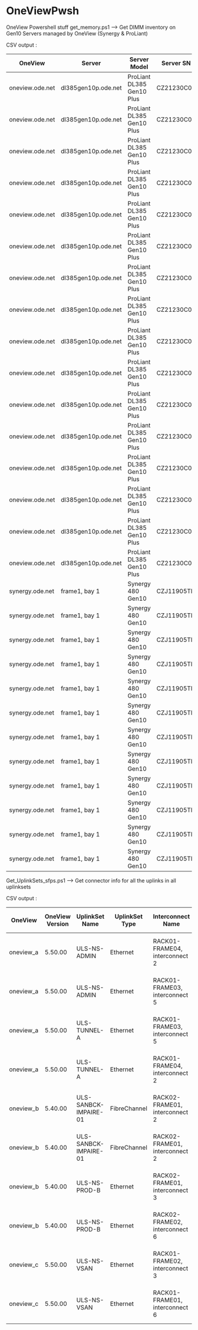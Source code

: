 # OneViewPwsh
OneView Powershell stuff
get_memory.ps1 --> Get DIMM inventory on Gen10 Servers managed by OneView (Synergy & ProLiant)

CSV output :

|OneView|Server|Server Model|Server SN|DIMM Name|DIMM Location|DIMM State|DIMM Size|DIMM Frequency|DIMM PartNumber|DIMM SerialNumber|DIMM MemoryType|DIMM BaseModuleType|DIMM MemoryDeviceType|DIMM Manufacturer|DIMM VendorName|Inventory Date|
|-------|------|------------|---------|---------|-------------|----------|---------|--------------|---------------|-----------------|-----|-----|----|----|-----|----|
|oneview.ode.net|dl385gen10p.ode.net|ProLiant DL385 Gen10 Plus|CZ21230C0B|proc1dimm1|Processor 1 DIMM 1|Enabled|16 GB|3200 Mhz|M393A2K43DB3-CWE|45975CCF|DRAM|RDIMM|DDR4|Samsung|Samsung|10/15/2021 2:33:13 PM|
|oneview.ode.net|dl385gen10p.ode.net|ProLiant DL385 Gen10 Plus|CZ21230C0B|proc1dimm3|Processor 1 DIMM 3|Enabled|16 GB|3200 Mhz|	M393A2K43DB3-CWE|458E3543|DRAM|RDIMM|DDR4|Samsung|Samsung|10/15/2021 2:33:13 PM|
|oneview.ode.net|dl385gen10p.ode.net|ProLiant DL385 Gen10 Plus|CZ21230C0B|proc1dimm5|Processor 1 DIMM 5|Enabled|16 GB|3200 Mhz|	M393A2K43DB3-CWE|45971389|DRAM|RDIMM|DDR4|Samsung|Samsung|10/15/2021 2:33:13 PM|
|oneview.ode.net|dl385gen10p.ode.net|ProLiant DL385 Gen10 Plus|CZ21230C0B|proc1dimm7|Processor 1 DIMM 7|Enabled|16 GB|3200 Mhz|	M393A2K43DB3-CWE|458E369C|DRAM|RDIMM|DDR4|Samsung|Samsung|10/15/2021 2:33:13 PM|
|oneview.ode.net|dl385gen10p.ode.net|ProLiant DL385 Gen10 Plus|CZ21230C0B|proc1dimm10|Processor 1 DIMM 10|Enabled|16 GB|3200 Mhz|	M393A2K43DB3-CWE|459354F9|DRAM|RDIMM|DDR4|Samsung|Samsung|10/15/2021 2:33:13 PM|
oneview.ode.net|dl385gen10p.ode.net|ProLiant DL385 Gen10 Plus|CZ21230C0B|proc1dimm12|Processor 1 DIMM 12|Enabled|16 GB|3200 Mhz	M393A2K43DB3-CWE|4597466B|DRAM|RDIMM|DDR4|Samsung|Samsung|10/15/2021 2:33:13 PM|
oneview.ode.net|dl385gen10p.ode.net|ProLiant DL385 Gen10 Plus|CZ21230C0B|proc1dimm14|Processor 1 DIMM 14|Enabled|16 GB|3200 Mhz	M393A2K43DB3-CWE|45974CE1|DRAM|RDIMM|DDR4|Samsung|Samsung|10/15/2021 2:33:13 PM|
oneview.ode.net|dl385gen10p.ode.net|ProLiant DL385 Gen10 Plus|CZ21230C0B|proc1dimm16|Processor 1 DIMM 16|Enabled|16 GB|3200 Mhz	M393A2K43DB3-CWE|45978622|DRAM|RDIMM|DDR4|Samsung|Samsung|10/15/2021 2:33:13 PM|
oneview.ode.net|dl385gen10p.ode.net|ProLiant DL385 Gen10 Plus|CZ21230C0B|proc2dimm1|Processor 2 DIMM 1|Enabled|16 GB|3200 Mhz	M393A2K43DB3-CWE|458E3792|DRAM|RDIMM|DDR4|Samsung|Samsung|10/15/2021 2:33:13 PM|
oneview.ode.net|dl385gen10p.ode.net|ProLiant DL385 Gen10 Plus|CZ21230C0B|proc2dimm3|Processor 2 DIMM 3|Enabled|16 GB|3200 Mhz	M393A2K43DB3-CWE|458E3613|DRAM|RDIMM|DDR4|Samsung|Samsung|10/15/2021 2:33:13 PM|
oneview.ode.net|dl385gen10p.ode.net|ProLiant DL385 Gen10 Plus|CZ21230C0B|proc2dimm5|Processor 2 DIMM 5|Enabled|16 GB|3200 Mhz	M393A2K43DB3-CWE|459354E9|DRAM|RDIMM|DDR4|Samsung|Samsung|10/15/2021 2:33:13 PM|
oneview.ode.net|dl385gen10p.ode.net|ProLiant DL385 Gen10 Plus|CZ21230C0B|proc2dimm7|Processor 2 DIMM 7|Enabled|16 GB|3200 Mhz	M393A2K43DB3-CWE|45978519|DRAM|RDIMM|DDR4|Samsung|Samsung|10/15/2021 2:33:13 PM|
oneview.ode.net|dl385gen10p.ode.net|ProLiant DL385 Gen10 Plus|CZ21230C0B|proc2dimm10|Processor 2 DIMM 10|Enabled|16 GB|3200 Mhz	M393A2K43DB3-CWE|45978415|DRAM|RDIMM|DDR4|Samsung|Samsung|10/15/2021 2:33:13 PM|
oneview.ode.net|dl385gen10p.ode.net|ProLiant DL385 Gen10 Plus|CZ21230C0B|proc2dimm12|Processor 2 DIMM 12|Enabled|16 GB|3200 Mhz	M393A2K43DB3-CWE|459785E8|DRAM|RDIMM|DDR4|Samsung|Samsung|10/15/2021 2:33:13 PM|
oneview.ode.net|dl385gen10p.ode.net|ProLiant DL385 Gen10 Plus|CZ21230C0B|proc2dimm14|Processor 2 DIMM 14|Enabled|16 GB|3200 Mhz	M393A2K43DB3-CWE|459783A3|DRAM|RDIMM|DDR4|Samsung|Samsung|10/15/2021 2:33:13 PM|
oneview.ode.net|dl385gen10p.ode.net|ProLiant DL385 Gen10 Plus|CZ21230C0B|proc2dimm16|Processor 2 DIMM 16|Enabled|16 GB|3200 Mhz	M393A2K43DB3-CWE|459783A2|DRAM|RDIMM|DDR4|Samsung|Samsung|10/15/2021 2:33:13 PM|
synergy.ode.net|frame1, bay 1|Synergy 480 Gen10|CZJ11905TH|proc1dimm1|Processor 1 DIMM 1|Enabled|64 GB|2933 Mhz|P03053-7A1|850B39C9|DRAM|RDIMM|DDR4|HPE|SK Hynix|10/15/2021 2:52:17 PM|
synergy.ode.net|frame1, bay 1|Synergy 480 Gen10|CZJ11905TH|proc1dimm3|Processor 1 DIMM 3|Enabled|64 GB|2933 Mhz|P03053-7A1|850B3A09|DRAM|RDIMM|DDR4|HPE|SK Hynix|10/15/2021 2:52:17 PM|
synergy.ode.net|frame1, bay 1|Synergy 480 Gen10|CZJ11905TH|proc1dimm5|Processor 1 DIMM 5|Enabled|64 GB|2933 Mhz|P03053-7A1|850B3A34|DRAM|RDIMM|DDR4|HPE|SK Hynix|10/15/2021 2:52:17 PM|
synergy.ode.net|frame1, bay 1|Synergy 480 Gen10|CZJ11905TH|proc1dimm8|Processor 1 DIMM 8|Enabled|64 GB|2933 Mhz|P03053-7A1|850B3A44|DRAM|RDIMM|DDR4|HPE|SK Hynix|10/15/2021 2:52:17 PM|
synergy.ode.net|frame1, bay 1|Synergy 480 Gen10|CZJ11905TH|proc1dimm10|Processor 1 DIMM 10|Enabled|64 GB|2933 Mhz|P03053-7A1|850B39FF|DRAM|RDIMM|DDR4|HPE|SK Hynix|10/15/2021 2:52:17 PM|
synergy.ode.net|frame1, bay 1|Synergy 480 Gen10|CZJ11905TH|proc1dimm12|Processor 1 DIMM 12|Enabled|64 GB|2933 Mhz|P03053-7A1|850B3A01|DRAM|RDIMM|DDR4|HPE|SK Hynix|10/15/2021 2:52:17 PM|
synergy.ode.net|frame1, bay 1|Synergy 480 Gen10|CZJ11905TH|proc2dimm1|Processor 2 DIMM 1|Enabled|64 GB|2933 Mhz|P03053-7A1|850B3652|DRAM|RDIMM|DDR4|HPE|SK Hynix|10/15/2021 2:52:17 PM|
synergy.ode.net|frame1, bay 1|Synergy 480 Gen10|CZJ11905TH|proc2dimm3|Processor 2 DIMM 3|Enabled|64 GB|2933 Mhz|P03053-7A1|850B35B8|DRAM|RDIMM|DDR4|HPE|SK Hynix|10/15/2021 2:52:17 PM|
synergy.ode.net|frame1, bay 1|Synergy 480 Gen10|CZJ11905TH|proc2dimm5|Processor 2 DIMM 5|Enabled|64 GB|2933 Mhz|P03053-7A1|850B360B|DRAM|RDIMM|DDR4|HPE|SK Hynix|10/15/2021 2:52:17 PM|
synergy.ode.net|frame1, bay 1|Synergy 480 Gen10|CZJ11905TH|proc2dimm8|Processor 2 DIMM 8|Enabled|64 GB|2933 Mhz|P03053-7A1|850B35F6|DRAM|RDIMM|DDR4|HPE|SK Hynix|10/15/2021 2:52:17 PM|
synergy.ode.net|frame1, bay 1|Synergy 480 Gen10|CZJ11905TH|proc2dimm10|Processor 2 DIMM 10|Enabled|64 GB|2933 Mhz|P03053-7A1|850B3655|DRAM|RDIMM|DDR4|HPE|SK Hynix|10/15/2021 2:52:17 PM|
synergy.ode.net|frame1, bay 1|Synergy 480 Gen10|CZJ11905TH|proc2dimm12|Processor 2 DIMM 12|Enabled|64 GB|2933 Mhz|P03053-7A1|850B35DC|DRAM|RDIMM|DDR4|HPE|SK Hynix|10/15/2021 2:52:17 PM|


Get_UplinkSets_sfps.ps1 --> Get connector info for all the uplinks in all uplinksets 

CSV output :

|OneView  |OneView Version|UplinkSet Name       |UplinkSet Type|Interconnect Name             |Interconnect Model                           |Interconnect FW|Uplink Port|Connector Type|Connector Vendor|Connector Part Number|Connector Revision|Connector Vendor OUI|Connector Serial Number|Inventory Date     |
|---------|---------------|---------------------|--------------|------------------------------|---------------------------------------------|---------------|-----------|--------------|----------------|---------------------|------------------|--------------------|-----------------------|-------------------|
|oneview_a|5.50.00        |ULS-NS-ADMIN         |Ethernet      |RACK01-FRAME04, interconnect 2|Virtual Connect SE 40Gb F8 Module for Synergy|1.4.2.1005     |Q2:1       |SFP-SR        |HPE             |455883-B21           |2                 |00:01:9c            |7CR830N8NE             |14/04/2021 11:16:51|
|oneview_a|5.50.00        |ULS-NS-ADMIN         |Ethernet      |RACK01-FRAME03, interconnect 5|Virtual Connect SE 40Gb F8 Module for Synergy|1.4.2.1005     |Q2:1       |SFP-SR        |HPE             |455883-B21           |2                 |00:01:9c            |7CR830NBEL             |14/04/2021 11:16:52|
|oneview_a|5.50.00        |ULS-TUNNEL-A         |Ethernet      |RACK01-FRAME03, interconnect 5|Virtual Connect SE 40Gb F8 Module for Synergy|1.4.2.1005     |Q1:1       |SFP-SR        |HPE             |455883-B21           |2                 |00:01:9c            |7CR830N8N0             |14/04/2021 11:16:52|
|oneview_a|5.50.00        |ULS-TUNNEL-A         |Ethernet      |RACK01-FRAME04, interconnect 2|Virtual Connect SE 40Gb F8 Module for Synergy|1.4.2.1005     |Q1:1       |SFP-SR        |HPE             |455883-B21           |2                 |00:01:9c            |7CR830N9K9             |14/04/2021 11:16:53|
|oneview_b|5.40.00        |ULS-SANBCK-IMPAIRE-01|FibreChannel  |RACK02-FRAME01, interconnect 2|Virtual Connect SE 40Gb F8 Module for Synergy|1.4.2.1005     |Q6:1       |QSFP+SR       |HPE             |817040-B21           |01                |00:17:6a            |ATA117340000018 @@     |14/04/2021 11:16:56|
|oneview_b|5.40.00        |ULS-SANBCK-IMPAIRE-01|FibreChannel  |RACK02-FRAME01, interconnect 2|Virtual Connect SE 40Gb F8 Module for Synergy|1.4.2.1005     |Q6:2       |QSFP+SR       |HPE             |817040-B21           |01                |00:17:6a            |ATA117340000018 @@     |14/04/2021 11:16:57|
|oneview_b|5.40.00        |ULS-NS-PROD-B        |Ethernet      |RACK02-FRAME01, interconnect 3|Virtual Connect SE 40Gb F8 Module for Synergy|1.4.2.1005     |Q1:1       |QSFP+SR       |HPE             |817040-B21           |01                |00:17:6a            |ATA116160000309 @@     |14/04/2021 11:16:57|
|oneview_b|5.40.00        |ULS-NS-PROD-B        |Ethernet      |RACK02-FRAME02, interconnect 6|Virtual Connect SE 40Gb F8 Module for Synergy|1.4.2.1005     |Q1:1       |QSFP+SR       |HPE             |817040-B21           |01                |00:17:6a            |ATA116160000203        |14/04/2021 11:16:58|
|oneview_c|5.50.00        |ULS-NS-VSAN          |Ethernet      |RACK01-FRAME02, interconnect 3|Virtual Connect SE 40Gb F8 Module for Synergy|1.4.2.1005     |Q2:1       |SFP-SR        |HPE             |455883-B21           |2                 |00:01:9c            |7CR803NBKL             |14/04/2021 11:17:05|
|oneview_c|5.50.00        |ULS-NS-VSAN          |Ethernet      |RACK01-FRAME01, interconnect 6|Virtual Connect SE 40Gb F8 Module for Synergy|1.4.2.1005     |Q2:1       |SFP-SR        |HPE             |455883-B21           |2                 |00:01:9c            |7CR803NBCU             |14/04/2021 11:17:05|
